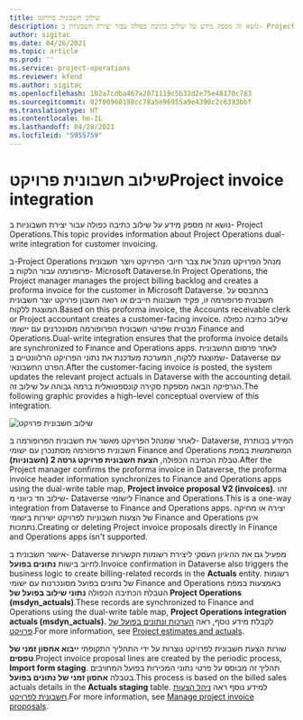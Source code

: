 ```yaml
---
title: שילוב חשבונית פרויקט
description: נושא זה מספק מידע על שילוב כתיבה כפולה עבור יצירת חשבוניות ב- Project Operations.
author: sigitac
ms.date: 04/26/2021
ms.topic: article
ms.prod: ''
ms.service: project-operations
ms.reviewer: kfend
ms.author: sigitac
ms.openlocfilehash: 102a7cdba467a2071119c5b32d2e75e48170c783
ms.sourcegitcommit: 02f00960198cc78a5e96955a9e4390c2c6393bbf
ms.translationtype: HT
ms.contentlocale: he-IL
ms.lasthandoff: 04/28/2021
ms.locfileid: "5955759"
---
```

# <a name="project-invoice-integration"></a><span data-ttu-id="52609-103">שילוב חשבונית פרויקט</span><span class="sxs-lookup"><span data-stu-id="52609-103">Project invoice integration</span></span>

<span data-ttu-id="52609-104">נושא זה מספק מידע על שילוב כתיבה כפולה עבור יצירת חשבוניות ב- Project Operations.</span><span class="sxs-lookup"><span data-stu-id="52609-104">This topic provides information about Project Operations dual-write integration for customer invoicing.</span></span>

<span data-ttu-id="52609-105">ב-Project Operations מנהל הפרויקט מנהל את צבר חיובי הפרויקט ויוצר חשבונית פרופורמה עבור הלקוח ב- Microsoft Dataverse.</span><span class="sxs-lookup"><span data-stu-id="52609-105">In Project Operations, the Project manager manages the project billing backlog and creates a proforma invoice for the customer in Microsoft Dataverse.</span></span> <span data-ttu-id="52609-106">בהתבסס על חשבונית פרופורמה זו, פקיד חשבונות חייבים או רואה חשבון פרויקט יוצר חשבונית המוצגת ללקוח.</span><span class="sxs-lookup"><span data-stu-id="52609-106">Based on this proforma invoice, the Accounts receivable clerk or Project accountant creates a customer-facing invoice.</span></span> <span data-ttu-id="52609-107">שילוב כתיבה כפולה מבטיח שפרטי חשבונית הפרופורמה מסונכרנים עם יישומי Finance and Operations.</span><span class="sxs-lookup"><span data-stu-id="52609-107">Dual-write integration ensures that the proforma invoice details are synchronized to Finance and Operations apps.</span></span> <span data-ttu-id="52609-108">לאחר פרסום החשבונית שמוצגת ללקוח, המערכת מעדכנת את נתוני הפרויקט הרלוונטיים ב- Dataverse עם הפרט החשבונאי.</span><span class="sxs-lookup"><span data-stu-id="52609-108">After the customer-facing invoice is posted, the system updates the relevant project actuals in Dataverse with the accounting detail.</span></span> <span data-ttu-id="52609-109">הגרפיקה הבאה מספקת סקירה קונספטואלית ברמה גבוהה על שילוב זה.</span><span class="sxs-lookup"><span data-stu-id="52609-109">The following graphic provides a high-level conceptual overview of this integration.</span></span>

   ![שילוב חשבונית פרויקט](./media/DW5Invoicing.png)

<span data-ttu-id="52609-111">לאחר שמנהל הפרויקט מאשר את חשבונית הפרופורמה ב- Dataverse, המידע בכותרת חשבונית פרופורמה מסתנכרן עם ישומי Finance and Operations המשתמשות במפת טבלת הכתיבה הכפולה, **הצעת חשבונית פרויקט גרסה 2 (חשבוניות)**.</span><span class="sxs-lookup"><span data-stu-id="52609-111">After the Project manager confirms the proforma invoice in Dataverse, the proforma invoice header information synchronizes to Finance and Operations apps using the dual-write table map, **Project invoice proposal V2 (invoices)**.</span></span> <span data-ttu-id="52609-112">זהו שילוב חד כיווני מ- Dataverse לישומי Finance and Operations.</span><span class="sxs-lookup"><span data-stu-id="52609-112">This is a one-way integration from Dataverse to Finance and Operations apps.</span></span> <span data-ttu-id="52609-113">יצירה או מחיקה של הצעות חשבוניות לפרויקט ישירות בישומי Finance and Operations אינן נתמכות.</span><span class="sxs-lookup"><span data-stu-id="52609-113">Creating or deleting Project invoice proposals directly in Finance and Operations apps isn't supported.</span></span>

<span data-ttu-id="52609-114">אישור חשבונית ב- Dataverse מפעיל גם את ההיגיון העסקי ליצירת רשומות הקשורות לחיוב בישות **נתונים בפועל**.</span><span class="sxs-lookup"><span data-stu-id="52609-114">Invoice confirmation in Dataverse also triggers the business logic to create billing-related records in the **Actuals** entity.</span></span> <span data-ttu-id="52609-115">רשומות של נתונים בפועל מסונכרנות עם ישומי Finance and Operations באמצעות במפת הטבלת הכתיבה הכפולה **נתוני שילוב בפועל של Project Operations ‏(msdyn\_actuals)**.</span><span class="sxs-lookup"><span data-stu-id="52609-115">These records are synchronized to Finance and Operations using the dual-write table map, **Project Operations integration actuals (msdyn\_actuals).**</span></span> <span data-ttu-id="52609-116">לקבלת מידע נוסף, ראה [הערכות ונתונים בפועל של פרויקט](resource-dual-write-estimates-actuals.md).</span><span class="sxs-lookup"><span data-stu-id="52609-116">For more information, see [Project estimates and actuals](resource-dual-write-estimates-actuals.md).</span></span> 

<span data-ttu-id="52609-117">שורות הצעת חשבונית לפרויקט נוצרות על ידי התהליך התקופתי **ייבוא אחסון זמני של טפסים**.</span><span class="sxs-lookup"><span data-stu-id="52609-117">Project invoice proposal lines are created by the periodic process, **Import form staging**.</span></span> <span data-ttu-id="52609-118">תהליך זה מבוסס על פרטי נתוני המכירות בפועל המחויבים בטבלה **אחסון זמני של נתונים בפועל**.</span><span class="sxs-lookup"><span data-stu-id="52609-118">This process is based on the billed sales actuals details in the **Actuals staging** table.</span></span> <span data-ttu-id="52609-119">למידע נוסף ראה [ניהל הצעות חשבונית לפרויקט](../invoicing/format-update-project-invoice-proposals.md#create-project-invoice-proposals).</span><span class="sxs-lookup"><span data-stu-id="52609-119">For more information, see [Manage project invoice proposals](../invoicing/format-update-project-invoice-proposals.md#create-project-invoice-proposals).</span></span> 
